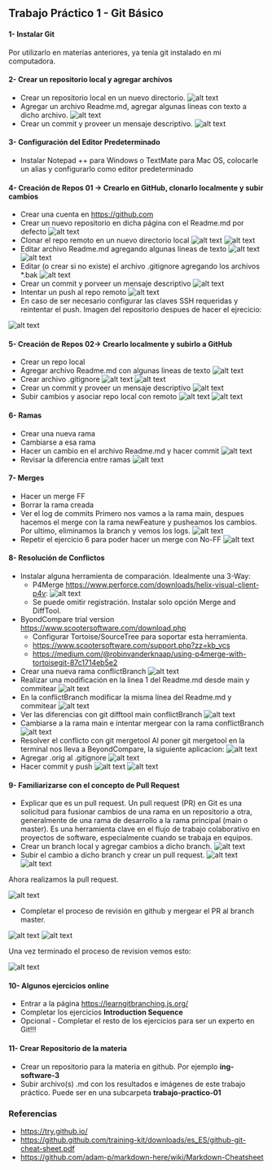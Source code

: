 ## Trabajo Práctico 1 - Git Básico

#### 1- Instalar Git

Por utilizarlo en materias anteriores, ya tenia git instalado en mi computadora.

#### 2- Crear un repositorio local y agregar archivos
  - Crear un repositorio local en un nuevo directorio.
![alt text](https://github.com/mateonegri/ing-software-3/blob/main/tp-01/images/imageEj1-3.png)
  - Agregar un archivo Readme.md, agregar algunas líneas con texto a dicho archivo.
![alt text](https://github.com/mateonegri/ing-software-3/blob/main/tp-01/images/imageEj1-4.png)  
  - Crear un commit y proveer un mensaje descriptivo.
![alt text](https://github.com/mateonegri/ing-software-3/blob/main/tp-01/images/imageEj1-1.png)
  
#### 3- Configuración del Editor Predeterminado
 - Instalar Notepad ++ para Windows o TextMate para Mac OS, colocarle un alias y configurarlo como editor predeterminado
   
#### 4- Creación de Repos 01 -> Crearlo en GitHub, clonarlo localmente y subir cambios
  - Crear una cuenta en https://github.com
  - Crear un nuevo repositorio en dicha página con el Readme.md por defecto
![alt text](https://github.com/mateonegri/ing-software-3/blob/main/tp-01/images/imagen13.png)
  - Clonar el repo remoto en un nuevo directorio local
![alt text](https://github.com/mateonegri/ing-software-3/blob/main/tp-01/images/imagen11.png)
![alt text](https://github.com/mateonegri/ing-software-3/blob/main/tp-01/images/imagen10.png)
  - Editar archivo Readme.md agregando algunas lineas de texto
![alt text](https://github.com/mateonegri/ing-software-3/blob/main/tp-01/images/imagen9.png)
![alt text](https://github.com/mateonegri/ing-software-3/blob/main/tp-01/images/imagen8.png)
  - Editar (o crear si no existe) el archivo .gitignore agregando los archivos *.bak
![alt text](https://github.com/mateonegri/ing-software-3/blob/main/tp-01/images/imagen7.png)
  - Crear un commit y porveer un mensaje descriptivo
![alt text](https://github.com/mateonegri/ing-software-3/blob/main/tp-01/images/imagen6.png)
  - Intentar un push al repo remoto
![alt text](https://github.com/mateonegri/ing-software-3/blob/main/tp-01/images/imagen4.png)
  - En caso de ser necesario configurar las claves SSH requeridas y reintentar el push.
Imagen del repositorio despues de hacer el ejrecicio:

![alt text](https://github.com/mateonegri/ing-software-3/blob/main/tp-01/images/imagen3.png)

#### 5- Creación de Repos 02-> Crearlo localmente y subirlo a GitHub
  - Crear un repo local
  - Agregar archivo Readme.md con algunas lineas de texto
![alt text](https://github.com/mateonegri/ing-software-3/blob/main/tp-01/images/image3Ej2%20.png)
  - Crear archivo .gitignore
![alt text](https://github.com/mateonegri/ing-software-3/blob/main/tp-01/images/image4Ej2%20.png)
![alt text](https://github.com/mateonegri/ing-software-3/blob/main/tp-01/images/image5Ej2.png)
  - Crear un commit y proveer un mensaje descriptivo
![alt text](https://github.com/mateonegri/ing-software-3/blob/main/tp-01/images/image6Ej2.png)
  - Subir cambios y asociar repo local con remoto
![alt text](https://github.com/mateonegri/ing-software-3/blob/main/tp-01/images/image2Ej2%20.png)
![alt text](https://github.com/mateonegri/ing-software-3/blob/main/tp-01/images/image1Ej2.png)

#### 6- Ramas
  - Crear una nueva rama
  - Cambiarse a esa rama
  - Hacer un cambio en el archivo Readme.md y hacer commit
![alt text](https://github.com/mateonegri/ing-software-3/blob/main/tp-01/images/imageRamas2.png)
  - Revisar la diferencia entre ramas
![alt text](https://github.com/mateonegri/ing-software-3/blob/main/tp-01/images/imageRamas1.png)

#### 7- Merges
  - Hacer un merge FF
  - Borrar la rama creada
  - Ver el log de commits
Primero nos vamos a la rama main, despues hacemos el merge con la rama newFeature y pusheamos los cambios. Por ultimo, eliminamos la branch y vemos los logs.
![alt text](https://github.com/mateonegri/ing-software-3/blob/main/tp-01/images/imageMergeFF.png)
  - Repetir el ejercicio 6 para poder hacer un merge con No-FF
![alt text](https://github.com/mateonegri/ing-software-3/blob/main/tp-01/images/imageMergeNoFF.png)

#### 8- Resolución de Conflictos
  - Instalar alguna herramienta de comparación. Idealmente una 3-Way:
    - P4Merge https://www.perforce.com/downloads/helix-visual-client-p4v:
![alt text](p4merge.png)
    - Se puede omitir registración. Instalar solo opción Merge and DiffTool.
 - ByondCompare trial version https://www.scootersoftware.com/download.php
    - Configurar Tortoise/SourceTree para soportar esta herramienta.
    - https://www.scootersoftware.com/support.php?zz=kb_vcs
    - https://medium.com/@robinvanderknaap/using-p4merge-with-tortoisegit-87c1714eb5e2
  - Crear una nueva rama conflictBranch
![alt text](https://github.com/mateonegri/ing-software-3/blob/main/tp-01/images/imageConflict1.png)
  - Realizar una modificación en la linea 1 del Readme.md desde main y commitear
![alt text](https://github.com/mateonegri/ing-software-3/blob/main/tp-01/images/imageConflict3.png)
  - En la conflictBranch modificar la misma línea del Readme.md y commitear
![alt text](https://github.com/mateonegri/ing-software-3/blob/main/tp-01/images/imageConflict4.png)
  - Ver las diferencias con git difftool main conflictBranch
![alt text](https://github.com/mateonegri/ing-software-3/blob/main/tp-01/images/imageConflict5.png)
  - Cambiarse a la rama main e intentar mergear con la rama conflictBranch
![alt text](https://github.com/mateonegri/ing-software-3/blob/main/tp-01/images/imageConflict6.png)
  - Resolver el conflicto con git mergetool
Al poner git mergetool en la terminal nos lleva a BeyondCompare, la siguiente aplicacion:
![alt text](https://github.com/mateonegri/ing-software-3/blob/main/tp-01/images/imageConflict7.png)
  - Agregar .orig al .gitignore
![alt text](https://github.com/mateonegri/ing-software-3/blob/main/tp-01/images/imageConflict9.png)
  - Hacer commit y push
![alt text](https://github.com/mateonegri/ing-software-3/blob/main/tp-01/images/imageConflict8.png)
![alt text](https://github.com/mateonegri/ing-software-3/blob/main/tp-01/images/imageConflict2.png)

#### 9- Familiarizarse con el concepto de Pull Request

  - Explicar que es un pull request.
Un pull request (PR) en Git es una solicitud para fusionar cambios de una rama en un repositorio a otra, generalmente de una rama de desarrollo a la rama principal (main o master). Es una herramienta clave en el flujo de trabajo colaborativo en proyectos de software, especialmente cuando se trabaja en equipos.
  - Crear un branch local y agregar cambios a dicho branch.
![alt text](https://github.com/mateonegri/ing-software-3/blob/main/tp-01/images/imagePullRequest7.png)
  - Subir el cambio a dicho branch y crear un pull request.
![alt text](https://github.com/mateonegri/ing-software-3/blob/main/tp-01/images/imagePullRequest6.png)
![alt text](https://github.com/mateonegri/ing-software-3/blob/main/tp-01/images/imagePullRequest5.png)

Ahora realizamos la pull request.

![alt text](https://github.com/mateonegri/ing-software-3/blob/main/tp-01/images/imagePullRequest4.png)

  - Completar el proceso de revisión en github y mergear el PR al branch master.

![alt text](https://github.com/mateonegri/ing-software-3/blob/main/tp-01/images/imagePullRequest3.png)
![alt text](https://github.com/mateonegri/ing-software-3/blob/main/tp-01/images/imagePullRequest2.png)

Una vez terminado el proceso de revision vemos esto:

![alt text](https://github.com/mateonegri/ing-software-3/blob/main/tp-01/images/imagePullRequest1.png)

#### 10- Algunos ejercicios online
  - Entrar a la página https://learngitbranching.js.org/
  - Completar los ejercicios **Introduction Sequence**
  - Opcional - Completar el resto de los ejercicios para ser un experto en Git!!!

#### 11- Crear Repositorio de la materia
  - Crear un repositorio para la materia en github. Por ejemplo **ing-software-3**
  - Subir archivo(s) .md con los resultados e imágenes de este trabajo práctico. Puede ser en una subcarpeta **trabajo-practico-01**

### Referencias

- https://try.github.io/
- https://github.github.com/training-kit/downloads/es_ES/github-git-cheat-sheet.pdf
- https://github.com/adam-p/markdown-here/wiki/Markdown-Cheatsheet
